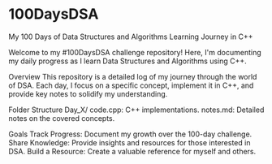 # 100DaysDSA
My 100 Days of Data Structures and Algorithms Learning Journey in C++

Welcome to my #100DaysDSA challenge repository! Here, I'm documenting my daily progress as I learn Data Structures and Algorithms using C++.

Overview
This repository is a detailed log of my journey through the world of DSA. Each day, I focus on a specific concept, implement it in C++, and provide key notes to solidify my understanding.

Folder Structure
Day_X/
code.cpp: C++ implementations.
notes.md: Detailed notes on the covered concepts.

Goals
Track Progress: Document my growth over the 100-day challenge.
Share Knowledge: Provide insights and resources for those interested in DSA.
Build a Resource: Create a valuable reference for myself and others.
